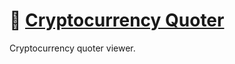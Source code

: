 # 💸 [Cryptocurrency Quoter](https://fluffy-palmier-078130.netlify.app)

Cryptocurrency quoter viewer.
